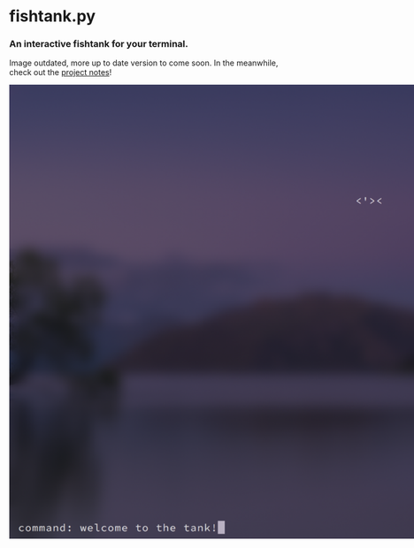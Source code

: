 # fishtank.py
### An interactive fishtank for your terminal.
Image outdated, more up to date version to come soon.
In the meanwhile, check out the [project notes](notes.md)!

<img src="img/main.png" width="60%" style="min-width: 1200px;">
